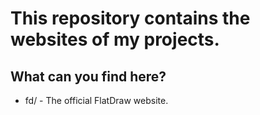# This repository contains the websites of my projects.
## What can you find here?
+ fd/ - The official FlatDraw website.
